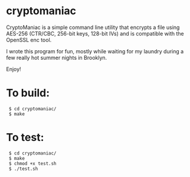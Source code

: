 cryptomaniac
============

CryptoManiac is a simple command line utility that encrypts a file using AES-256 (CTR/CBC, 256-bit keys, 128-bit IVs) and is compatible with the OpenSSL enc tool.

I wrote this program for fun, mostly while waiting for my laundry during a few really hot summer nights in Brooklyn.

Enjoy!

To build:
=========
```
 $ cd cryptomaniac/
 $ make
```

To test:
========
```
 $ cd cryptomaniac/
 $ make
 $ chmod +x test.sh
 $ ./test.sh
```